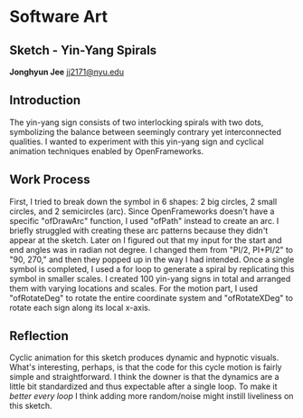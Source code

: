# Software Art

## Sketch - Yin-Yang Spirals

**Jonghyun Jee**
jj2171@nyu.edu

## Introduction

The yin-yang sign consists of two interlocking spirals with two dots, symbolizing the balance between seemingly contrary yet interconnected qualities. I wanted to experiment with this yin-yang sign and cyclical animation techniques enabled by OpenFrameworks.

## Work Process

First, I tried to break down the symbol in 6 shapes: 2 big circles, 2 small circles, and 2 semicircles (arc). Since OpenFrameworks doesn't have a specific "ofDrawArc" function, I used "ofPath" instead to create an arc. I briefly struggled with creating these arc patterns because they didn't appear at the sketch. Later on I figured out that my input for the start and end angles was in radian not degree. I changed them from "PI/2, PI+PI/2" to "90, 270," and then they popped up in the way I had intended. Once a single symbol is completed, I used a for loop to generate a spiral by replicating this symbol in smaller scales. I created 100 yin-yang signs in total and arranged them with varying locations and scales. For the motion part, I used "ofRotateDeg" to rotate the entire coordinate system and "ofRotateXDeg" to rotate each sign along its local x-axis. 

## Reflection

Cyclic animation for this sketch produces dynamic and hypnotic visuals. What's interesting, perhaps, is that the code for this cycle motion is fairly simple and straightforward. I think the downer is that the dynamics are a little bit standardized and thus expectable after a single loop. To make it *better every loop* I think adding more random/noise might instill liveliness on this sketch. 
